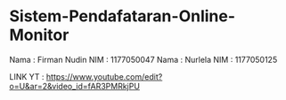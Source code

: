 # Sistem-Pendafataran-Online-Monitor
Nama : Firman Nudin
NIM : 1177050047
Nama : Nurlela
NIM : 1177050125

LINK YT : https://www.youtube.com/edit?o=U&ar=2&video_id=fAR3PMRkjPU
